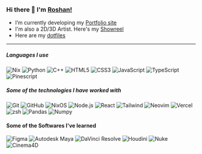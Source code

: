 ### Hi there 👋 I'm [Roshan!](https://github.com/eucleiance/eucleiance/)

- I’m currently developing my [Portfolio site](https://eucleiance.github.io)
- I'm also a 2D/3D Artist. Here's my [Showreel](https://github.com/eucleiance/eucleiance.github.io/raw/refs/heads/master/docs/videos/showreel.mp4?download=)
- Here are my [dotfiles](https://github.com/eucleiance/dotfiles/)

---

##### Languages I use

![Nix](https://img.shields.io/badge/-Nix-000000?style=flat&logo=nixos)
![Python](https://img.shields.io/badge/-Python-000000?style=flat&logo=python)
![C++](https://img.shields.io/badge/-C++-000000?style=flat&logo=c%2B%2B)
![HTML5](https://img.shields.io/badge/-HTML5-000000?style=flat&logo=html5)
![CSS3](https://img.shields.io/badge/-CSS3-000000?style=flat&logo=css3)
![JavaScript](https://img.shields.io/badge/-JavaScript-000000?style=flat&logo=javascript)
![TypeScript](https://img.shields.io/badge/-TypeScript-000000?style=flat&logo=typescript)
![Pinescript](https://img.shields.io/badge/-Pinescript-000000?style=flat&logo=pinescript)


##### Some of the technologies I have worked with

![Git](https://img.shields.io/badge/-Git-222222?style=flat&logo=git&logoColor=F05032)
![GitHub](https://img.shields.io/badge/-GitHub-222222?style=flat&logo=github&logoColor=181717)
![NixOS](https://img.shields.io/badge/-NixOS-222222?style=flat&logo=nixos&logoColor=FCC624)
![Node.js](https://img.shields.io/badge/-Node.js-222222?style=flat&logo=node.js&logoColor=339933)
![React](https://img.shields.io/badge/-React-222222?style=flat&logo=React&logoColor=61DAFB)
![Tailwind](https://img.shields.io/badge/-Tailwind-222222?style=flat&logo=tailwindcss&logoColor=6DB33F)
![Neovim](https://img.shields.io/badge/-Neovim-222222?style=flat-square&logo=neovim)
![Vercel](https://img.shields.io/badge/-Vercel-222222?style=flat-square&logo=vercel)
![zsh](https://img.shields.io/badge/-zsh-222222?style=flat-square&logo=zsh)
![Pandas](https://img.shields.io/badge/-Pandas-222222?style=flat-square&logo=pandas)
![Numpy](https://img.shields.io/badge/-Numpy-222222?style=flat-square&logo=numpy)


#### Some of the Softwares I've learned

![Figma](https://img.shields.io/badge/-Figma-222222?style=flat-square&logo=figma)
![Autodesk Maya](https://img.shields.io/badge/-AutoDesk_Maya-222222?style=flat-square&logo=autodeskmaya)
![DaVinci Resolve](https://img.shields.io/badge/-DaVinci_Resolve-222222?style=flat-square&logo=davinciresolve)
![Houdini](https://img.shields.io/badge/-Houdini-222222?style=flat-square&logo=houdini)
![Nuke](https://img.shields.io/badge/-Nuke-222222?style=flat-square&logo=nuke)
![Cinema4D](https://img.shields.io/badge/-Cinema_4D-222222?style=flat-square&logo=cinema4d)
